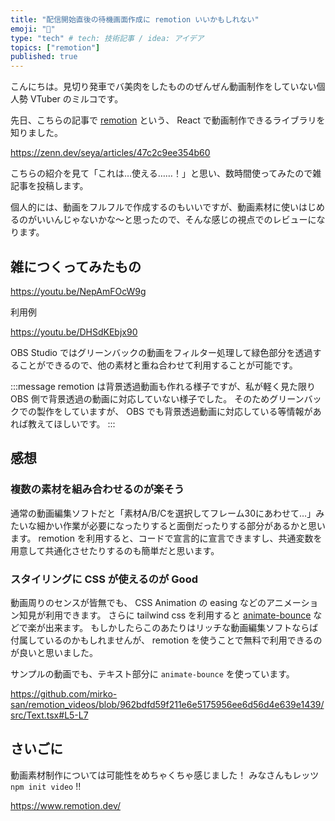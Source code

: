 ```yaml
---
title: "配信開始直後の待機画面作成に remotion いいかもしれない"
emoji: "🎥"
type: "tech" # tech: 技術記事 / idea: アイデア
topics: ["remotion"]
published: true
---
```


こんにちは。見切り発車でバ美肉をしたもののぜんぜん動画制作をしていない個人勢 VTuber のミルコです。

先日、こちらの記事で [remotion](https://www.remotion.dev/) という、 React で動画制作できるライブラリを知りました。

https://zenn.dev/seya/articles/47c2c9ee354b60


こちらの紹介を見て「これは…使える……！」と思い、数時間使ってみたので雑記事を投稿します。

個人的には、動画をフルフルで作成するのもいいですが、動画素材に使いはじめるのがいいんじゃないかな～と思ったので、そんな感じの視点でのレビューになります。

## 雑につくってみたもの

https://youtu.be/NepAmFOcW9g

利用例

https://youtu.be/DHSdKEbjx90

OBS Studio ではグリーンバックの動画をフィルター処理して緑色部分を透過することができるので、他の素材と重ね合わせて利用することが可能です。

:::message
remotion は背景透過動画も作れる様子ですが、私が軽く見た限り OBS 側で背景透過の動画に対応していない様子でした。
そのためグリーンバックでの製作をしていますが、 OBS でも背景透過動画に対応している等情報があれば教えてほしいです。
:::

## 感想

### 複数の素材を組み合わせるのが楽そう

通常の動画編集ソフトだと「素材A/B/Cを選択してフレーム30にあわせて…」みたいな細かい作業が必要になったりすると面倒だったりする部分があるかと思います。
remotion を利用すると、コードで宣言的に宣言できますし、共通変数を用意して共通化させたりするのも簡単だと思います。

### スタイリングに CSS が使えるのが Good

動画周りのセンスが皆無でも、 CSS Animation の easing などのアニメーション知見が利用できます。
さらに tailwind css を利用すると [animate-bounce](https://tailwindcss.com/docs/animation#bounce) などで楽が出来ます。
もしかしたらこのあたりはリッチな動画編集ソフトならば付属しているのかもしれませんが、 remotion を使うことで無料で利用できるのが良いと思いました。

サンプルの動画でも、テキスト部分に `animate-bounce` を使っています。

https://github.com/mirko-san/remotion_videos/blob/962bdfd59f211e6e5175956ee6d56d4e639e1439/src/Text.tsx#L5-L7

## さいごに

動画素材制作については可能性をめちゃくちゃ感じました！
みなさんもレッツ `npm init video` !!

https://www.remotion.dev/
